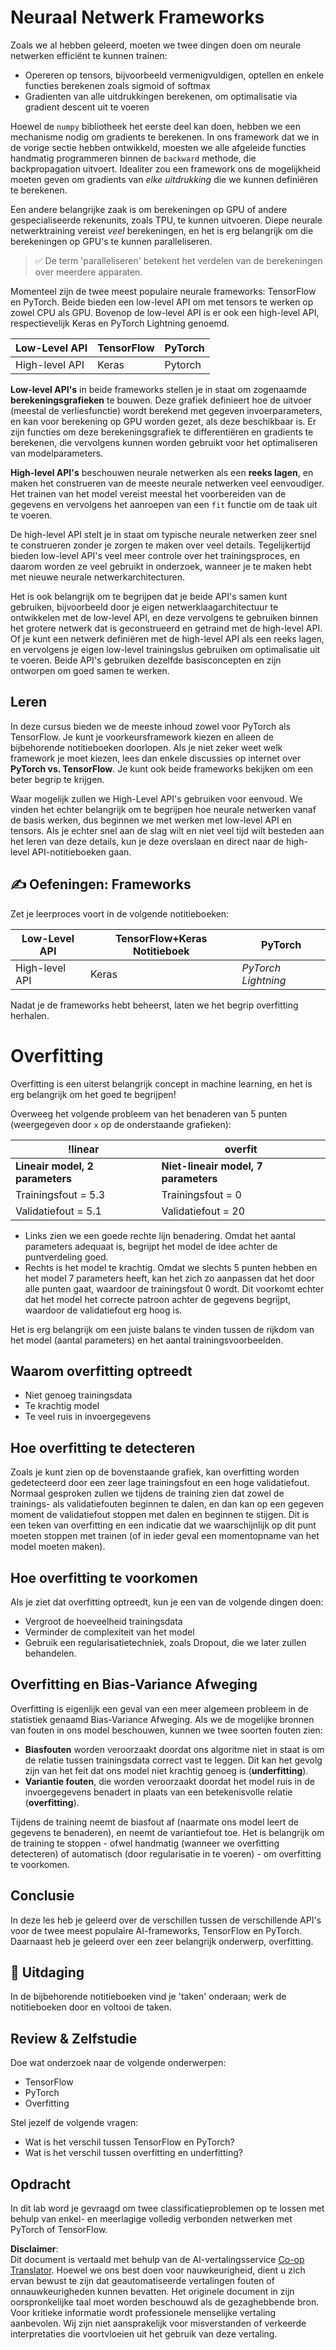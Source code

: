 <!--
CO_OP_TRANSLATOR_METADATA:
{
  "original_hash": "b5466bcedc3c75aa35476270362f626a",
  "translation_date": "2025-05-20T02:02:07+00:00",
  "source_file": "15-rag-and-vector-databases/data/frameworks.md",
  "language_code": "nl"
}
-->
# Neuraal Netwerk Frameworks

Zoals we al hebben geleerd, moeten we twee dingen doen om neurale netwerken efficiënt te kunnen trainen:

* Opereren op tensors, bijvoorbeeld vermenigvuldigen, optellen en enkele functies berekenen zoals sigmoid of softmax
* Gradienten van alle uitdrukkingen berekenen, om optimalisatie via gradient descent uit te voeren

Hoewel de `numpy` bibliotheek het eerste deel kan doen, hebben we een mechanisme nodig om gradients te berekenen. In ons framework dat we in de vorige sectie hebben ontwikkeld, moesten we alle afgeleide functies handmatig programmeren binnen de `backward` methode, die backpropagation uitvoert. Idealiter zou een framework ons de mogelijkheid moeten geven om gradients van *elke uitdrukking* die we kunnen definiëren te berekenen.

Een andere belangrijke zaak is om berekeningen op GPU of andere gespecialiseerde rekenunits, zoals TPU, te kunnen uitvoeren. Diepe neurale netwerktraining vereist *veel* berekeningen, en het is erg belangrijk om die berekeningen op GPU's te kunnen paralleliseren.

> ✅ De term 'paralleliseren' betekent het verdelen van de berekeningen over meerdere apparaten.

Momenteel zijn de twee meest populaire neurale frameworks: TensorFlow en PyTorch. Beide bieden een low-level API om met tensors te werken op zowel CPU als GPU. Bovenop de low-level API is er ook een high-level API, respectievelijk Keras en PyTorch Lightning genoemd.

Low-Level API | TensorFlow | PyTorch
--------------|-------------------------------------|--------------------------------
High-level API| Keras | Pytorch

**Low-level API's** in beide frameworks stellen je in staat om zogenaamde **berekeningsgrafieken** te bouwen. Deze grafiek definieert hoe de uitvoer (meestal de verliesfunctie) wordt berekend met gegeven invoerparameters, en kan voor berekening op GPU worden gezet, als deze beschikbaar is. Er zijn functies om deze berekeningsgrafiek te differentiëren en gradients te berekenen, die vervolgens kunnen worden gebruikt voor het optimaliseren van modelparameters.

**High-level API's** beschouwen neurale netwerken als een **reeks lagen**, en maken het construeren van de meeste neurale netwerken veel eenvoudiger. Het trainen van het model vereist meestal het voorbereiden van de gegevens en vervolgens het aanroepen van een `fit` functie om de taak uit te voeren.

De high-level API stelt je in staat om typische neurale netwerken zeer snel te construeren zonder je zorgen te maken over veel details. Tegelijkertijd bieden low-level API's veel meer controle over het trainingsproces, en daarom worden ze veel gebruikt in onderzoek, wanneer je te maken hebt met nieuwe neurale netwerkarchitecturen.

Het is ook belangrijk om te begrijpen dat je beide API's samen kunt gebruiken, bijvoorbeeld door je eigen netwerklaagarchitectuur te ontwikkelen met de low-level API, en deze vervolgens te gebruiken binnen het grotere netwerk dat is geconstrueerd en getraind met de high-level API. Of je kunt een netwerk definiëren met de high-level API als een reeks lagen, en vervolgens je eigen low-level trainingslus gebruiken om optimalisatie uit te voeren. Beide API's gebruiken dezelfde basisconcepten en zijn ontworpen om goed samen te werken.

## Leren

In deze cursus bieden we de meeste inhoud zowel voor PyTorch als TensorFlow. Je kunt je voorkeursframework kiezen en alleen de bijbehorende notitieboeken doorlopen. Als je niet zeker weet welk framework je moet kiezen, lees dan enkele discussies op internet over **PyTorch vs. TensorFlow**. Je kunt ook beide frameworks bekijken om een beter begrip te krijgen.

Waar mogelijk zullen we High-Level API's gebruiken voor eenvoud. We vinden het echter belangrijk om te begrijpen hoe neurale netwerken vanaf de basis werken, dus beginnen we met werken met low-level API en tensors. Als je echter snel aan de slag wilt en niet veel tijd wilt besteden aan het leren van deze details, kun je deze overslaan en direct naar de high-level API-notitieboeken gaan.

## ✍️ Oefeningen: Frameworks

Zet je leerproces voort in de volgende notitieboeken:

Low-Level API | TensorFlow+Keras Notitieboek | PyTorch
--------------|-------------------------------------|--------------------------------
High-level API| Keras | *PyTorch Lightning*

Nadat je de frameworks hebt beheerst, laten we het begrip overfitting herhalen.

# Overfitting

Overfitting is een uiterst belangrijk concept in machine learning, en het is erg belangrijk om het goed te begrijpen!

Overweeg het volgende probleem van het benaderen van 5 punten (weergegeven door `x` op de onderstaande grafieken):

!linear | overfit
-------------------------|--------------------------
**Lineair model, 2 parameters** | **Niet-lineair model, 7 parameters**
Trainingsfout = 5.3 | Trainingsfout = 0
Validatiefout = 5.1 | Validatiefout = 20

* Links zien we een goede rechte lijn benadering. Omdat het aantal parameters adequaat is, begrijpt het model de idee achter de puntverdeling goed.
* Rechts is het model te krachtig. Omdat we slechts 5 punten hebben en het model 7 parameters heeft, kan het zich zo aanpassen dat het door alle punten gaat, waardoor de trainingsfout 0 wordt. Dit voorkomt echter dat het model het correcte patroon achter de gegevens begrijpt, waardoor de validatiefout erg hoog is.

Het is erg belangrijk om een juiste balans te vinden tussen de rijkdom van het model (aantal parameters) en het aantal trainingsvoorbeelden.

## Waarom overfitting optreedt

  * Niet genoeg trainingsdata
  * Te krachtig model
  * Te veel ruis in invoergegevens

## Hoe overfitting te detecteren

Zoals je kunt zien op de bovenstaande grafiek, kan overfitting worden gedetecteerd door een zeer lage trainingsfout en een hoge validatiefout. Normaal gesproken zullen we tijdens de training zien dat zowel de trainings- als validatiefouten beginnen te dalen, en dan kan op een gegeven moment de validatiefout stoppen met dalen en beginnen te stijgen. Dit is een teken van overfitting en een indicatie dat we waarschijnlijk op dit punt moeten stoppen met trainen (of in ieder geval een momentopname van het model moeten maken).

## Hoe overfitting te voorkomen

Als je ziet dat overfitting optreedt, kun je een van de volgende dingen doen:

 * Vergroot de hoeveelheid trainingsdata
 * Verminder de complexiteit van het model
 * Gebruik een regularisatietechniek, zoals Dropout, die we later zullen behandelen.

## Overfitting en Bias-Variance Afweging

Overfitting is eigenlijk een geval van een meer algemeen probleem in de statistiek genaamd Bias-Variance Afweging. Als we de mogelijke bronnen van fouten in ons model beschouwen, kunnen we twee soorten fouten zien:

* **Biasfouten** worden veroorzaakt doordat ons algoritme niet in staat is om de relatie tussen trainingsdata correct vast te leggen. Dit kan het gevolg zijn van het feit dat ons model niet krachtig genoeg is (**underfitting**).
* **Variantie fouten**, die worden veroorzaakt doordat het model ruis in de invoergegevens benadert in plaats van een betekenisvolle relatie (**overfitting**).

Tijdens de training neemt de biasfout af (naarmate ons model leert de gegevens te benaderen), en neemt de variantiefout toe. Het is belangrijk om de training te stoppen - ofwel handmatig (wanneer we overfitting detecteren) of automatisch (door regularisatie in te voeren) - om overfitting te voorkomen.

## Conclusie

In deze les heb je geleerd over de verschillen tussen de verschillende API's voor de twee meest populaire AI-frameworks, TensorFlow en PyTorch. Daarnaast heb je geleerd over een zeer belangrijk onderwerp, overfitting.

## 🚀 Uitdaging

In de bijbehorende notitieboeken vind je 'taken' onderaan; werk de notitieboeken door en voltooi de taken.

## Review & Zelfstudie

Doe wat onderzoek naar de volgende onderwerpen:

- TensorFlow
- PyTorch
- Overfitting

Stel jezelf de volgende vragen:

- Wat is het verschil tussen TensorFlow en PyTorch?
- Wat is het verschil tussen overfitting en underfitting?

## Opdracht

In dit lab word je gevraagd om twee classificatieproblemen op te lossen met behulp van enkel- en meerlagige volledig verbonden netwerken met PyTorch of TensorFlow.

**Disclaimer**:  
Dit document is vertaald met behulp van de AI-vertalingsservice [Co-op Translator](https://github.com/Azure/co-op-translator). Hoewel we ons best doen voor nauwkeurigheid, dient u zich ervan bewust te zijn dat geautomatiseerde vertalingen fouten of onnauwkeurigheden kunnen bevatten. Het originele document in zijn oorspronkelijke taal moet worden beschouwd als de gezaghebbende bron. Voor kritieke informatie wordt professionele menselijke vertaling aanbevolen. Wij zijn niet aansprakelijk voor misverstanden of verkeerde interpretaties die voortvloeien uit het gebruik van deze vertaling.